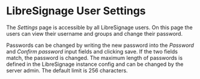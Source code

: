 # LibreSignage User Settings

The _Settings_ page is accessible by all LibreSignage users. On this page
the users can view their username and groups and change their password.

Passwords can be changed by writing the new password into the _Password_
and _Confirm password_ input fields and clicking save. If the two fields
match, the password is changed. The maximum length of passwords is defined
in the LibreSignage instance config and can be changed by the server admin.
The default limit is 256 characters.
